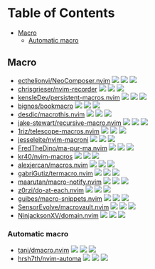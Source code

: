 # Table of Contents

<!-- toc -->

- [Macro](#macro)
  * [Automatic macro](#automatic-macro)

<!-- tocstop -->

## Macro

- [ecthelionvi/NeoComposer.nvim](https://github.com/ecthelionvi/NeoComposer.nvim) ![](https://img.shields.io/github/stars/ecthelionvi/NeoComposer.nvim) ![](https://img.shields.io/github/last-commit/ecthelionvi/NeoComposer.nvim) ![](https://img.shields.io/github/commit-activity/y/ecthelionvi/NeoComposer.nvim)
- [chrisgrieser/nvim-recorder](https://github.com/chrisgrieser/nvim-recorder) ![](https://img.shields.io/github/stars/chrisgrieser/nvim-recorder) ![](https://img.shields.io/github/last-commit/chrisgrieser/nvim-recorder) ![](https://img.shields.io/github/commit-activity/y/chrisgrieser/nvim-recorder)
- [kensleDev/persistent-macros.nvim](https://github.com/kensleDev/persistent-macros.nvim) ![](https://img.shields.io/github/stars/kensleDev/persistent-macros.nvim) ![](https://img.shields.io/github/last-commit/kensleDev/persistent-macros.nvim) ![](https://img.shields.io/github/commit-activity/y/kensleDev/persistent-macros.nvim)
- [bignos/bookmacro](https://github.com/bignos/bookmacro) ![](https://img.shields.io/github/stars/bignos/bookmacro) ![](https://img.shields.io/github/last-commit/bignos/bookmacro) ![](https://img.shields.io/github/commit-activity/y/bignos/bookmacro)
- [desdic/macrothis.nvim](https://github.com/desdic/macrothis.nvim) ![](https://img.shields.io/github/stars/desdic/macrothis.nvim) ![](https://img.shields.io/github/last-commit/desdic/macrothis.nvim) ![](https://img.shields.io/github/commit-activity/y/desdic/macrothis.nvim)
- [jake-stewart/recursive-macro.nvim](https://github.com/jake-stewart/recursive-macro.nvim) ![](https://img.shields.io/github/stars/jake-stewart/recursive-macro.nvim) ![](https://img.shields.io/github/last-commit/jake-stewart/recursive-macro.nvim) ![](https://img.shields.io/github/commit-activity/y/jake-stewart/recursive-macro.nvim)
- [1riz/telescope-macros.nvim](https://github.com/1riz/telescope-macros.nvim) ![](https://img.shields.io/github/stars/1riz/telescope-macros.nvim) ![](https://img.shields.io/github/last-commit/1riz/telescope-macros.nvim) ![](https://img.shields.io/github/commit-activity/y/1riz/telescope-macros.nvim)
- [jesseleite/nvim-macroni](https://github.com/jesseleite/nvim-macroni) ![](https://img.shields.io/github/stars/jesseleite/nvim-macroni) ![](https://img.shields.io/github/last-commit/jesseleite/nvim-macroni) ![](https://img.shields.io/github/commit-activity/y/jesseleite/nvim-macroni)
- [FredTheDino/ma-pur-ma.nvim](https://github.com/FredTheDino/ma-pur-ma.nvim) ![](https://img.shields.io/github/stars/FredTheDino/ma-pur-ma.nvim) ![](https://img.shields.io/github/last-commit/FredTheDino/ma-pur-ma.nvim) ![](https://img.shields.io/github/commit-activity/y/FredTheDino/ma-pur-ma.nvim)
- [kr40/nvim-macros](https://github.com/kr40/nvim-macros) ![](https://img.shields.io/github/stars/kr40/nvim-macros) ![](https://img.shields.io/github/last-commit/kr40/nvim-macros) ![](https://img.shields.io/github/commit-activity/y/kr40/nvim-macros)
- [alexjercan/macros.nvim](https://github.com/alexjercan/macros.nvim) ![](https://img.shields.io/github/stars/alexjercan/macros.nvim) ![](https://img.shields.io/github/last-commit/alexjercan/macros.nvim) ![](https://img.shields.io/github/commit-activity/y/alexjercan/macros.nvim)
- [gabriGutiz/termacro.nvim](https://github.com/gabriGutiz/termacro.nvim) ![](https://img.shields.io/github/stars/gabriGutiz/termacro.nvim) ![](https://img.shields.io/github/last-commit/gabriGutiz/termacro.nvim) ![](https://img.shields.io/github/commit-activity/y/gabriGutiz/termacro.nvim)
- [maarutan/macro-notify.nvim](https://github.com/maarutan/macro-notify.nvim) ![](https://img.shields.io/github/stars/maarutan/macro-notify.nvim) ![](https://img.shields.io/github/last-commit/maarutan/macro-notify.nvim) ![](https://img.shields.io/github/commit-activity/y/maarutan/macro-notify.nvim)
- [z0rzi/do-at-each.nvim](https://github.com/z0rzi/do-at-each.nvim) ![](https://img.shields.io/github/stars/z0rzi/do-at-each.nvim) ![](https://img.shields.io/github/last-commit/z0rzi/do-at-each.nvim) ![](https://img.shields.io/github/commit-activity/y/z0rzi/do-at-each.nvim)
- [guibes/macro-snippets.nvim](https://github.com/guibes/macro-snippets.nvim) ![](https://img.shields.io/github/stars/guibes/macro-snippets.nvim) ![](https://img.shields.io/github/last-commit/guibes/macro-snippets.nvim) ![](https://img.shields.io/github/commit-activity/y/guibes/macro-snippets.nvim)
- [SensorEvolve/macrovault.nvim](https://github.com/SensorEvolve/macrovault.nvim) ![](https://img.shields.io/github/stars/SensorEvolve/macrovault.nvim) ![](https://img.shields.io/github/last-commit/SensorEvolve/macrovault.nvim) ![](https://img.shields.io/github/commit-activity/y/SensorEvolve/macrovault.nvim)
- [NinjacksonXV/domain.nvim](https://github.com/NinjacksonXV/domain.nvim) ![](https://img.shields.io/github/stars/NinjacksonXV/domain.nvim) ![](https://img.shields.io/github/last-commit/NinjacksonXV/domain.nvim) ![](https://img.shields.io/github/commit-activity/y/NinjacksonXV/domain.nvim)

### Automatic macro

- [tani/dmacro.nvim](https://github.com/tani/dmacro.nvim) ![](https://img.shields.io/github/stars/tani/dmacro.nvim) ![](https://img.shields.io/github/last-commit/tani/dmacro.nvim) ![](https://img.shields.io/github/commit-activity/y/tani/dmacro.nvim)
- [hrsh7th/nvim-automa](https://github.com/hrsh7th/nvim-automa) ![](https://img.shields.io/github/stars/hrsh7th/nvim-automa) ![](https://img.shields.io/github/last-commit/hrsh7th/nvim-automa) ![](https://img.shields.io/github/commit-activity/y/hrsh7th/nvim-automa)
